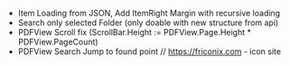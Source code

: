 - Item Loading from JSON, Add ItemRight Margin with recursive loading
- Search only selected Folder (only doable with new structure from api)
- PDFView Scroll fix (ScrollBar.Height := PDFView.Page.Height * PDFView.PageCount)
- PDFView Search Jump to found point
// https://friconix.com - icon site
